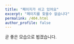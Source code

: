 ```yaml
---
title: "페이지가 쉬고 있어요"
excerpt: "페이지를 찾을수 없습니다"
permalink: /404.html
author_profile: false
---
```


곧 좋은 모습으로 뵙겠습니다.
